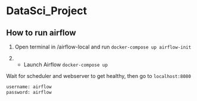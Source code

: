 # DataSci_Project

## How to run airflow
1. Open terminal in /airflow-local and run `docker-compose up airflow-init`

2. - Launch Airflow `docker-compose up`

Wait for scheduler and webserver to get healthy, then go to `localhost:8080` 

```python
username: airflow
password: airflow
```
